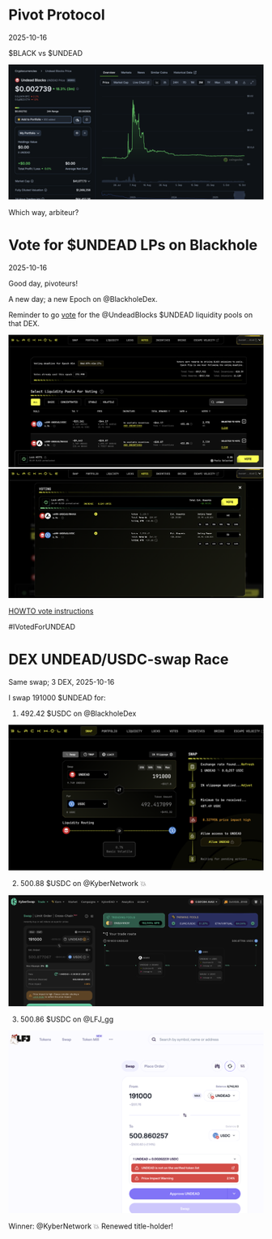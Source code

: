 # Pivot Protocol

2025-10-16

$BLACK vs $UNDEAD

![$BLACK 3-month chart](imgs/01a-black.png)
![$UNDEAD 3-month chart](imgs/01b-undead.png)

Which way, arbiteur?
# Vote for $UNDEAD LPs on Blackhole 

2025-10-16 

Good day, pivoteurs! 

A new day; a new Epoch on @BlackholeDex. 

Reminder to go [vote](https://blackhole.xyz/vote) for the @UndeadBlocks $UNDEAD liquidity pools on that DEX. 

![Blackhole DEX voting page](imgs/02a-vote.png) 
![Vote for $UNDEAD LPs](imgs/02b-voted.png) 

[HOWTO vote instructions](https://x.com/pivocateur/status/1945637734682341791) 

#IVotedForUNDEAD 

# DEX UNDEAD/USDC-swap Race 

Same swap; 3 DEX, 2025-10-16 

I swap 191000 $UNDEAD for: 

1. 492.42 $USDC on @BlackholeDex 

![UNDEAD/USDC swap on Blackhole](imgs/03a-blackhole.png) 

2. 500.88 $USDC on @KyberNetwork 💥 

![UNDEAD/USDC swap on Kyber](imgs/03b-kyber.png) 

3. 500.86 $USDC on @LFJ_gg 

![UNDEAD/USDC swap on LFJ](imgs/03c-lfj.png) 


Winner: @KyberNetwork 💥 Renewed title-holder! 

